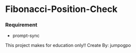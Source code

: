 # Fibonacci-Position-Check

### Requirement
- prompt-sync

This project makes for education only!! Create By: jumpogpo
